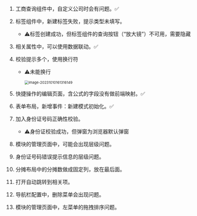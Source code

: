 1. 工商查询组件中，自定义公司时会有问题。✅

2. 标签组件中，新建标签失败，提示类型未填写。 

   * ⚠标签创建成功，但标签组件的查询按钮（“放大镜”）不可用，需要隐藏

3. 相关属性中，可以使用数据联动。✅

4. 校验提示多个，使用换行符

   * ⚠未能换行

       <img src="http://zengxinyou.test.upcdn.net/ocq/image-20231010161316149.png" alt="image-20231010161316149" style="zoom: 67%;" />

5. 快捷操作的编辑页面，含公式的字段没有做前端映射。✅

6. 表单布局，新增事件：新建模式初始化。✅

7. 加入身份证号码正确性校验。

   * ⚠身份证校验成功，但弹窗为浏览器默认弹窗





1. 模块的管理页面中，可能会出现层级问题。
2. 身份证号码错误提示信息的层级问题。
3. 分摊布局中的分摊数做成固定列，放在最后面。
4. 打开自动跳转到相关项。
5. 导航栏配置中，删除菜单会出现问题。
6. 模块的管理页面中，左菜单的拖拽排序问题。